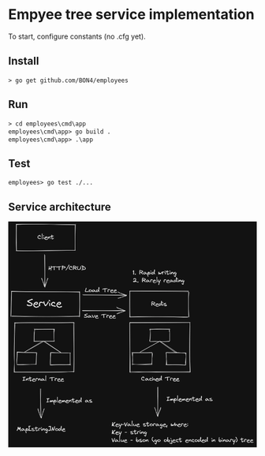 # Empyee tree service implementation
To start, configure constants (no .cfg yet).

## Install
```
> go get github.com/BON4/employees
```

## Run
```
> cd employees\cmd\app
employees\cmd\app> go build .
employees\cmd\app> .\app
```

## Test
```
employees> go test ./...
```

## Service architecture
![alt text](https://github.com/BON4/employees/blob/master/architecture.png?raw=true)